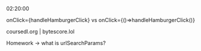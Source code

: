 02:20:00

onClick={handleHamburgerClick}
vs
onClick={()=>handleHamburgerClick()}

coursedl.org | bytescore.lol

Homework -> what is urlSearchParams?
